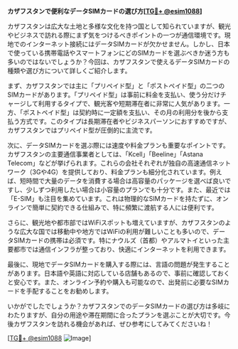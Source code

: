 **カザフスタンで便利なデータSIMカードの選び方[[TG💪+ @esim1088](https://t.me/s/esim1088)]**

カザフスタンは広大な土地と多様な文化を持つ国として知られていますが、観光やビジネスで訪れる際にまず気をつけるべきポイントの一つが通信環境です。現地でのインターネット接続にはデータSIMカードが欠かせません。しかし、日本で使っている携帯電話やスマートフォンにどのSIMカードを選ぶべきか迷う方も多いのではないでしょうか？今回は、カザフスタンで使えるデータSIMカードの種類や選び方について詳しくご紹介します。

まず、カザフスタンでは主に「プリペイド型」と「ポストペイド型」の二つのSIMカードがあります。「プリペイド型」は事前に料金を支払い、使う分だけチャージして利用するタイプで、観光客や短期滞在者に非常に人気があります。一方、「ポストペイド型」は契約時に一定額を支払い、その月の利用分を後から支払う方式です。このタイプは長期滞在者やビジネスパーソンにおすすめですが、カザフスタンではプリペイド型が圧倒的に主流です。

次に、データSIMカードを選ぶ際には速度や料金プランも重要なポイントです。カザフスタンの主要通信事業者としては、「Kcell」「Beeline」「Astana Telecom」などが挙げられます。これらの会社それぞれが独自の高速通信ネットワーク（3Gや4G）を提供しており、料金プランも細分化されています。例えば、短時間で大量のデータを消費する場合は高容量のパッケージを選べば良いですし、少しずつ利用したい場合は小容量のプランでも十分です。また、最近では「E-SIM」も注目を集めています。これは物理的なSIMカードを持たずに、オンラインで簡単に契約できる仕組みで、特に頻繁に渡航する人には便利です。

さらに、観光地や都市部ではWiFiスポットも増えていますが、カザフスタンのような広大な国では移動中や地方ではWiFiの利用が難しいことも多いので、データSIMカードの携帯は必須です。特にナウルズ（首都）やアルマトイといった主要都市では通信インフラが整っており、快適にインターネットを利用できます。

最後に、現地でデータSIMカードを購入する際には、言語の問題が発生することがあります。日本語や英語に対応している店舗もあるので、事前に確認しておくと安心です。また、オンライン予約や購入も可能なので、出発前に必要なSIMカードを手配することをお勧めします。

いかがでしたでしょうか？カザフスタンでのデータSIMカードの選び方は多岐にわたりますが、自分の用途や滞在期間に合ったプランを選ぶことが大切です。今後カザフスタンを訪れる機会があれば、ぜひ参考にしてみてくださいね！

[[TG💪+ @esim1088](https://t.me/s/esim1088) ![Image](https://i.postimg.cc/Y0z9fWf4/image.png)]